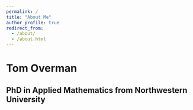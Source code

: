 ```yaml
---
permalink: /
title: "About Me"
author_profile: true
redirect_from: 
  - /about/
  - /about.html
---
```


<h1>Tom Overman</h1>
<h2>PhD in Applied Mathematics from Northwestern University</h2>
